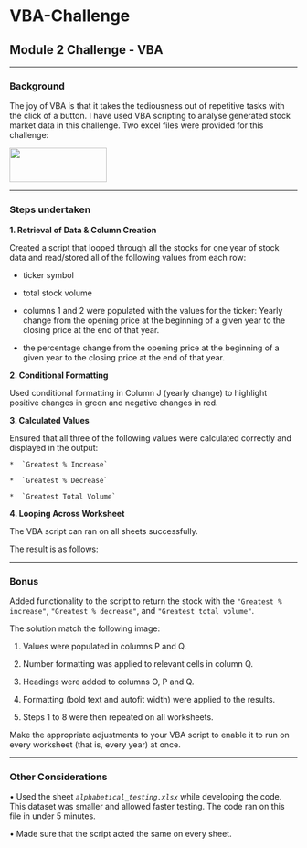 # VBA-Challenge
## Module 2 Challenge - VBA

________________________________________

### Background

The joy of VBA is that it takes the tediousness out of repetitive tasks with the click of a button.  I have used VBA scripting to analyse generated stock market data in this challenge.
Two excel files were provided for this challenge:

<img src = 'https://github.com/Mago281/VBA-Challenge/assets/131424690/e4c520ca-6b5f-4cce-8fed-9f9b2218328a' width = '170' height = '60'>

________________________________________

### Steps undertaken

**1.  Retrieval of Data & Column Creation**

   Created a script that looped through all the stocks for one year of stock data and read/stored all of the following values from each row:

   -  ticker symbol 

   -  total stock volume 

   -  columns 1 and 2 were populated with the values for the ticker:  Yearly change from the opening price at the beginning of a given year to the closing price at the end of that year.

   -  the percentage change from the opening price at the beginning of a given year to the closing price at the end of that year.


**2.  Conditional Formatting**

  Used conditional formatting in Column J (yearly change) to highlight positive changes in green and negative changes in red.


**3.  Calculated Values**

  Ensured that all three of the following values were calculated correctly and displayed in the output:
  
    *  `Greatest % Increase`
    
    *  `Greatest % Decrease`
    
    *  `Greatest Total Volume`


**4.  Looping Across Worksheet**

  The VBA script can ran on all sheets successfully.
    

The result is as follows:
 

________________________________________

### Bonus

Added functionality to the script to return the stock with the `"Greatest % increase"`, `"Greatest % decrease"`, and `"Greatest total volume"`. 

The solution match the following image:

1.	Values were populated in columns P and Q.

2.	Number formatting was applied to relevant cells in column Q.

3.	Headings were added to columns O, P and Q.

4.	Formatting (bold text and autofit width) were applied to the results.

5.	Steps 1 to 8 were then repeated on all worksheets.

 

Make the appropriate adjustments to your VBA script to enable it to run on every worksheet (that is, every year) at once.

________________________________________

### Other Considerations

•	Used the sheet _`alphabetical_testing.xlsx`_ while developing the code.  This dataset was smaller and allowed faster testing. The code ran on this file in under 5 minutes.

•	Made sure that the script acted the same on every sheet.



